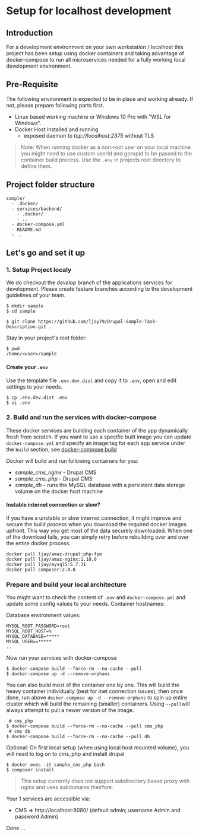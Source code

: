 # Setup for localhost development

## Introduction
For a development environment on your own workstation / localhost this project has been setup using docker containers and taking advantage of docker-compose to run all microservices needed for a fully working local development environment.

## Pre-Requisite

The following environment is expected to be in place and working already. If not, please prepare following parts first.

* Linux based working machine or Windows 10 Pro with "WSL for Windows".
* Docker Host installed and running
    * exposed daemon to _tcp://localhost:2375_ without TLS

> Note: When running docker as a non-root user on your local machine you might need to use custom userId and gorupId to be passed to 
> the container build process. Use the `.env` in projects root directory to define them.

## Project folder structure

```
sample/
  - .docker/
  - services/backend/
    - .docker/
    - ..
  - docker-compose.yml
  - README.md
  - ..
```

## Let's go and set it up

### 1. Setup Project localy

We do checkout the _develop_ branch of the applications services for development. Please create feature branches according to the development guidelines of your team.

```
$ mkdir sample
$ cd sample
```

```
$ git clone https://github.com/ljay79/Drupal-Sample-Task-Description.git .
```

Stay in your project's root folder:
```
$ pwd
/home/<user>/sample
```

#### Create your `.env`
Use the template file `.env.dev.dist` and copy it to `.env`, open and edit settings to your needs.
```
$ cp .env.dev.dist .env
$ vi .env
```

### 2. Build and run the services with docker-compose

These docker services are building each container of the app dynamically fresh from scratch.
If you want to use a specific built image you can update `docker-compose.yml` and specify an image:tag for each app service under the `build` section, see [docker-compose build](https://docs.docker.com/compose/compose-file/#build)

Docker will build and run following containers for you:

* _sample\_cms\_nginx_ - Drupal CMS
* _sample\_cms\_php_ - Drupal CMS
* _sample\_db_ - runs the MySQL database with a persistent data storage volume on the docker host machine

#### Instable internet connection or slow?
If you have a unstable or slow internet connection, it might improve and secure the build process when you download
the required docker images upfront. This way you get most of the data securely downloaded.
When one of the download fails, you can simply retry before rebuilding over and over the entire docker process.

```
docker pull ljay/amaz-drupal:php-fpm
docker pull ljay/amaz-nginx:1.18.0
docker pull ljay/mysql5:5.7.31
docker pull composer:2.0.8
```

### Prepare and build your local architecture
You might want to check the content of `.env` and `docker-compose.yml` and update some config values to your needs.
Container hostnames:

Database environment values:
```
MYSQL_ROOT_PASSWORD=root
MYSQL_ROOT_HOST=%
MYSQL_DATABASE=*****
MYSQL_USER==*****
..
```
Now run your services with docker-compose
```
$ docker-compose build --force-rm --no-cache --pull
$ docker-compose up -d --remove-orphans
```

You can also build most of the container one by one.
This will build the heavy container individually (best for inet connection issues),
then once done, run above `docker-compose up -d --remove-orphans` to spin up entire cluster which
will build the remaining (smaller) containers.
Using `--pull`will always attempt to pull a newer version of the image.
```
 # cms_php
$ docker-compose build --force-rm --no-cache --pull cms_php
 # cms db
$ docker-compose build --force-rm --no-cache --pull db
```

Optional:
On first local setup (when using local host mounted volume), you will need to log on to cms_php and install drupal
```
$ docker exec -it sample_cms_php bash
$ composer install
```

> This setup currently does not support subdirectory based proxy with nginx and uses subdomains theirfore.

Your 1 services are accessible via:

* CMS => http://localhost:8080/      (default admin; username Admin and password Admin)

Done ...
